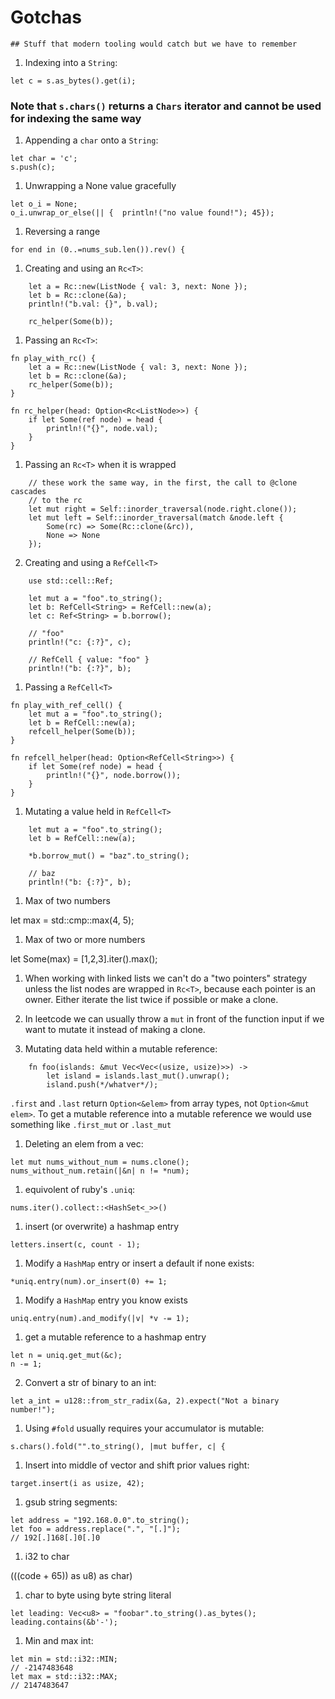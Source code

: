 # Gotchas
    ## Stuff that modern tooling would catch but we have to remember

1. Indexing into a `String`:

```
let c = s.as_bytes().get(i);
```

### Note that `s.chars()` returns a `Chars` iterator and cannot be used for indexing the same way

1. Appending a `char` onto a `String`:
   
```
let char = 'c';
s.push(c);
```

1. Unwrapping a None value gracefully

```
let o_i = None;
o_i.unwrap_or_else(|| {  println!("no value found!"); 45});
```

1. Reversing a range

```
for end in (0..=nums_sub.len()).rev() {
```

1. Creating and using an `Rc<T>`:

```
    let a = Rc::new(ListNode { val: 3, next: None });
    let b = Rc::clone(&a);
    println!("b.val: {}", b.val); 

    rc_helper(Some(b));
```

1. Passing an `Rc<T>`:

```
fn play_with_rc() {
    let a = Rc::new(ListNode { val: 3, next: None });
    let b = Rc::clone(&a);
    rc_helper(Some(b));
}

fn rc_helper(head: Option<Rc<ListNode>>) {
    if let Some(ref node) = head {
        println!("{}", node.val);
    }
}
```

1. Passing an `Rc<T>` when it is wrapped

```
    // these work the same way, in the first, the call to @clone cascades
    // to the rc
    let mut right = Self::inorder_traversal(node.right.clone());
    let mut left = Self::inorder_traversal(match &node.left {
        Some(rc) => Some(Rc::clone(&rc)),
        None => None 
    });
```

2. Creating and using a `RefCell<T>`

```
    use std::cell::Ref;

    let mut a = "foo".to_string();
    let b: RefCell<String> = RefCell::new(a);
    let c: Ref<String> = b.borrow();

    // "foo"
    println!("c: {:?}", c);

    // RefCell { value: "foo" }
    println!("b: {:?}", b);
```

1. Passing a `RefCell<T>`

```
fn play_with_ref_cell() {
    let mut a = "foo".to_string();
    let b = RefCell::new(a);
    refcell_helper(Some(b));
}

fn refcell_helper(head: Option<RefCell<String>>) {
    if let Some(ref node) = head {
        println!("{}", node.borrow());
    }
}
```

1. Mutating a value held in `RefCell<T>`

```
    let mut a = "foo".to_string();
    let b = RefCell::new(a);

    *b.borrow_mut() = "baz".to_string();

    // baz
    println!("b: {:?}", b);
```

1. Max of two numbers

let max = std::cmp::max(4, 5);

1. Max of two or more numbers 

let Some(max) = [1,2,3].iter().max();

1. When working with linked lists we can't do a "two pointers" strategy unless the list nodes are wrapped in `Rc<T>`, because each pointer is an owner. Either iterate the list twice if possible or make a clone. 

1. In leetcode we can usually throw a `mut` in front of the function input if we want to mutate it instead of making a clone. 

1. Mutating data held within a mutable reference:  


```
    fn foo(islands: &mut Vec<Vec<(usize, usize)>>) -> 
        let island = islands.last_mut().unwrap();
        island.push(*/whatver*/);
```

`.first` and `.last` return `Option<&elem>` from array types, not `Option<&mut elem>`.
To get a mutable reference into a mutable reference we would use something like `.first_mut` or `.last_mut`

1. Deleting an elem from a vec:

```
let mut nums_without_num = nums.clone();
nums_without_num.retain(|&n| n != *num);
```

1. equivolent of ruby's `.uniq`:

```
nums.iter().collect::<HashSet<_>>()
```

1. insert (or overwrite) a hashmap entry

```
letters.insert(c, count - 1);
```

1. Modify a `HashMap` entry or insert a default if none exists:

```
*uniq.entry(num).or_insert(0) += 1;
```

1. Modify a `HashMap` entry you know exists

```
uniq.entry(num).and_modify(|v| *v -= 1);
``` 

1. get a mutable reference to a hashmap entry

```
let n = uniq.get_mut(&c);
n -= 1;
```

2. Convert a str of binary to an int: 

```
let a_int = u128::from_str_radix(&a, 2).expect("Not a binary number!");
```

1. Using `#fold` usually requires your accumulator is mutable:

```
s.chars().fold("".to_string(), |mut buffer, c| { 
```

1. Insert into middle of vector and shift prior values right: 

```
target.insert(i as usize, 42);
```

1. gsub string segments:

```
let address = "192.168.0.0".to_string();
let foo = address.replace(".", "[.]");
// 192[.]168[.]0[.]0
```

1. i32 to char

(((code + 65)) as u8) as char)

1. char to byte using byte string literal

```
let leading: Vec<u8> = "foobar".to_string().as_bytes();
leading.contains(&b'-');
```

1. Min and max int:

```
let min = std::i32::MIN;
// -2147483648
let max = std::i32::MAX;
// 2147483647
```
